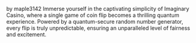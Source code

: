 by maple3142
Immerse yourself in the captivating simplicity of Imaginary Casino, where a single game of coin flip becomes a thrilling quantum experience. Powered by a quantum-secure random number generator, every flip is truly unpredictable, ensuring an unparalleled level of fairness and excitement.
